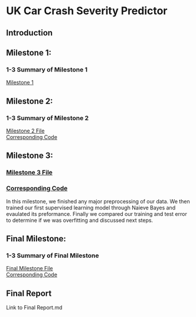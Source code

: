 # UK Car Crash Severity Predictor
## Introduction
## Milestone 1:
### 1-3 Summary of Milestone 1
[Milestone 1](milestone_1.md)

## Milestone 2:
### 1-3 Summary of Milestone 2
[Milestone 2 File](milestone_2.md)<br>
[Corresponding Code](milestone_2.ipynb)

## Milestone 3:
### [Milestone 3 File](milestone_3.md)<br>
### [Corresponding Code](milestone_3.ipynb)
In this milestone, we finished any major preprocessing of our data. We then trained our first supervised learning model through Naieve Bayes and evaulated its preformance. Finally we compared our training and test error to determine if we was overfitting and discussed next steps.


## Final Milestone:
### 1-3 Summary of Final Milestone
[Final Milestone File](final_milestone.md)<br>
[Corresponding Code](final_milestone.ipynb)

## Final Report
Link to Final Report.md
